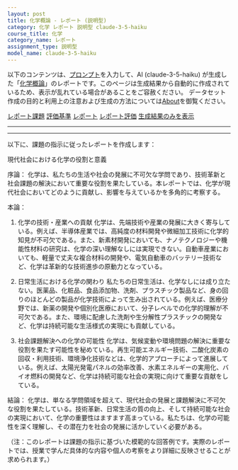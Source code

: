 ```yaml
---
layout: post
title: 化学概論 - レポート (説明型)
category: 化学 レポート 説明型 claude-3-5-haiku
course_title: 化学
category_name: レポート
assignment_type: 説明型
model_name: claude-3-5-haiku
---
```


以下のコンテンツは、[プロンプト](https://github.com/takedatoshiyuki/synthetic_assignments/tree/main/generated/化学/claude-3-5-haiku/prompt_レポート-説明型.md)を入力して、AI (claude-3-5-haiku) が生成した「[化学概論](/contents/化学/)」のレポートです。このページは生成結果から自動的に作成されているため、表示が乱れている場合があることをご容赦ください。
データセット作成の目的と利用上の注意および生成の方法については[About](/About)を御覧ください。

[レポート課題](../レポート課題-説明型)
[評価基準](../評価基準-説明型)
[レポート](../レポート-説明型)
[レポート評価](../レポート評価-説明型)
[生成結果のみを表示](https://github.com/takedatoshiyuki/synthetic_assignments/tree/main/generated/化学/claude-3-5-haiku/レポート-説明型.md)
  

***
***
  
以下に、課題の指示に従ったレポートを作成します：

現代社会における化学の役割と意義

序論：
化学は、私たちの生活や社会の発展に不可欠な学問であり、技術革新と社会課題の解決において重要な役割を果たしている。本レポートでは、化学が現代社会においてどのように貢献し、影響を与えているかを多角的に考察する。

本論：
1. 化学の技術・産業への貢献
化学は、先端技術や産業の発展に大きく寄与している。例えば、半導体産業では、高純度の材料開発や微細加工技術に化学的知見が不可欠である。また、新素材開発においても、ナノテクノロジーや機能性材料の研究は、化学の深い理解なしには実現できない。自動車産業においても、軽量で丈夫な複合材料の開発や、電気自動車のバッテリー技術など、化学は革新的な技術進歩の原動力となっている。

2. 日常生活における化学の関わり
私たちの日常生活は、化学なしには成り立たない。医薬品、化粧品、食品添加物、洗剤、プラスチック製品など、身の回りのほとんどの製品が化学技術によって生み出されている。例えば、医療分野では、新薬の開発や個別化医療において、分子レベルでの化学的理解が不可欠である。また、環境に配慮した洗剤や生分解性プラスチックの開発など、化学は持続可能な生活様式の実現にも貢献している。

3. 社会課題解決への化学の可能性
化学は、気候変動や環境問題の解決に重要な役割を果たす可能性を秘めている。再生可能エネルギー技術、二酸化炭素の回収・利用技術、環境浄化技術などは、化学的アプローチによって進展している。例えば、太陽光発電パネルの効率改善、水素エネルギーの実用化、バイオ燃料の開発など、化学は持続可能な社会の実現に向けて重要な貢献をしている。

結論：
化学は、単なる学問領域を超えて、現代社会の発展と課題解決に不可欠な役割を果たしている。技術革新、日常生活の質の向上、そして持続可能な社会の実現において、化学の重要性はますます高まっている。私たちは、化学の可能性を深く理解し、その潜在力を社会の発展に活かしていく必要がある。

（注：このレポートは課題の指示に基づいた模範的な回答例です。実際のレポートでは、授業で学んだ具体的な内容や個人の考察をより詳細に反映させることが求められます。）
